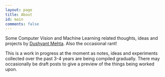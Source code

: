 ```yaml
---
layout: page
title: About
id: main
comments: false
---
```


Some Computer Vision and Machine Learning related thoughts, ideas and projects by [Dushyant Mehta](http://people.mpi-inf.mpg.de/~dmehta/). Also the occasional rant!

This is a work in progress at the moment as notes, ideas and experiments collected over the past 3-4 years are being compiled gradually. There may occasionally be draft posts to give a preview of the things being worked upon.